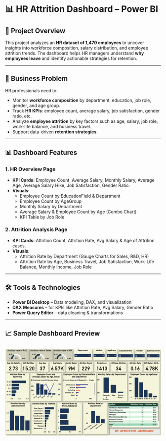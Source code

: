 # 📊 HR Attrition Dashboard – Power BI  

## 📌 Project Overview  
This project analyzes an **HR dataset of 1,470 employees** to uncover insights into workforce composition, salary distribution, and employee attrition trends. The dashboard helps HR managers understand **why employees leave** and identify actionable strategies for retention.  

---

## 🎯 Business Problem  
HR professionals need to:  
- Monitor **workforce composition** by department, education, job role, gender, and age group.  
- Track **HR KPIs**: employee count, average salary, job satisfaction, gender ratio, etc.  
- Analyze **employee attrition** by key factors such as age, salary, job role, work-life balance, and business travel.  
- Support data-driven **retention strategies**.  

---

## 📊 Dashboard Features  

### **1. HR Overview Page**  
- **KPI Cards:** Employee Count, Average Salary, Monthly Salary, Average Age, Average Salary Hike, Job Satisfaction, Gender Ratio.  
- **Visuals:**  
  - Employee Count by EducationField & Department  
  - Employee Count by AgeGroup  
  - Monthly Salary by Department  
  - Average Salary & Employee Count by Age (Combo Chart)  
  - KPI Table by Job Role  

### **2. Attrition Analysis Page**  
- **KPI Cards:** Attrition Count, Attrition Rate, Avg Salary & Age of Attrition cases.  
- **Visuals:**  
  - Attrition Rate by Department (Gauge Charts for Sales, R&D, HR)  
  - Attrition Rate by Age, Business Travel, Job Satisfaction, Work-Life Balance, Monthly Income, Job Role  

---

## 🛠️ Tools & Technologies  
- **Power BI Desktop** – Data modeling, DAX, and visualization  
- **DAX Measures** – for KPIs like Attrition Rate, Avg Salary, Gender Ratio  
- **Power Query Editor** – data cleaning & transformations  

---

## 📈 Sample Dashboard Preview  
![Dashboard Preview](https://github.com/Alhassan-Abdulmonam/HR-Dashboard/blob/main/HR.png)  
---
